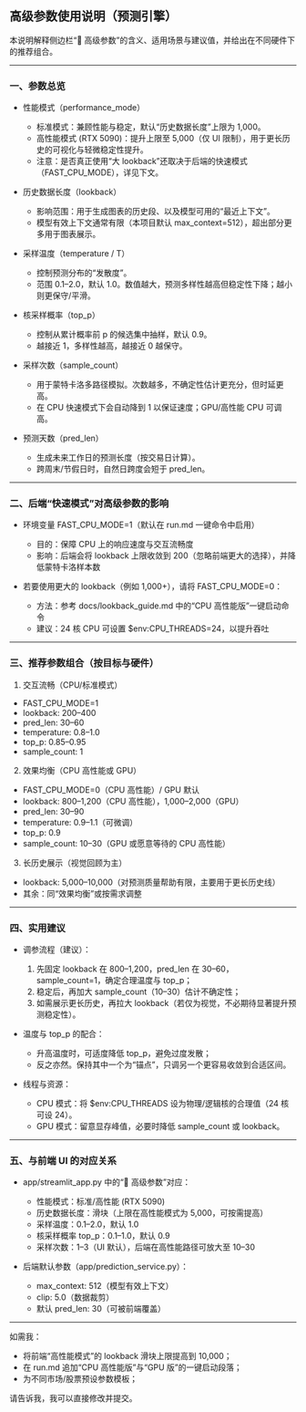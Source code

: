 ## 高级参数使用说明（预测引擎）

本说明解释侧边栏“🔧 高级参数”的含义、适用场景与建议值，并给出在不同硬件下的推荐组合。

---

### 一、参数总览

- 性能模式（performance_mode）
  - 标准模式：兼顾性能与稳定，默认“历史数据长度”上限为 1,000。
  - 高性能模式 (RTX 5090)：提升上限至 5,000（仅 UI 限制），用于更长历史的可视化与轻微稳定性提升。
  - 注意：是否真正使用“大 lookback”还取决于后端的快速模式（FAST_CPU_MODE），详见下文。

- 历史数据长度（lookback）
  - 影响范围：用于生成图表的历史段、以及模型可用的“最近上下文”。
  - 模型有效上下文通常有限（本项目默认 max_context=512），超出部分更多用于图表展示。

- 采样温度（temperature / T）
  - 控制预测分布的“发散度”。
  - 范围 0.1–2.0，默认 1.0。数值越大，预测多样性越高但稳定性下降；越小则更保守/平滑。

- 核采样概率（top_p）
  - 控制从累计概率前 p 的候选集中抽样，默认 0.9。
  - 越接近 1，多样性越高，越接近 0 越保守。

- 采样次数（sample_count）
  - 用于蒙特卡洛多路径模拟。次数越多，不确定性估计更充分，但时延更高。
  - 在 CPU 快速模式下会自动降到 1 以保证速度；GPU/高性能 CPU 可调高。

- 预测天数（pred_len）
  - 生成未来工作日的预测长度（按交易日计算）。
  - 跨周末/节假日时，自然日跨度会短于 pred_len。

---

### 二、后端“快速模式”对高级参数的影响

- 环境变量 FAST_CPU_MODE=1（默认在 run.md 一键命令中启用）
  - 目的：保障 CPU 上的响应速度与交互流畅度
  - 影响：后端会将 lookback 上限收敛到 200（忽略前端更大的选择），并降低蒙特卡洛样本数

- 若要使用更大的 lookback（例如 1,000+），请将 FAST_CPU_MODE=0：
  - 方法：参考 docs/lookback_guide.md 中的“CPU 高性能版”一键启动命令
  - 建议：24 核 CPU 可设置 $env:CPU_THREADS=24，以提升吞吐

---

### 三、推荐参数组合（按目标与硬件）

1) 交互流畅（CPU/标准模式）
- FAST_CPU_MODE=1
- lookback: 200–400
- pred_len: 30–60
- temperature: 0.8–1.0
- top_p: 0.85–0.95
- sample_count: 1

2) 效果均衡（CPU 高性能或 GPU）
- FAST_CPU_MODE=0（CPU 高性能）/ GPU 默认
- lookback: 800–1,200（CPU 高性能），1,000–2,000（GPU）
- pred_len: 30–90
- temperature: 0.9–1.1（可微调）
- top_p: 0.9
- sample_count: 10–30（GPU 或愿意等待的 CPU 高性能）

3) 长历史展示（视觉回顾为主）
- lookback: 5,000–10,000（对预测质量帮助有限，主要用于更长历史线）
- 其余：同“效果均衡”或按需求调整

---

### 四、实用建议

- 调参流程（建议）：
  1. 先固定 lookback 在 800–1,200，pred_len 在 30–60，sample_count=1，确定合理温度与 top_p；
  2. 稳定后，再加大 sample_count（10–30）估计不确定性；
  3. 如需展示更长历史，再拉大 lookback（若仅为视觉，不必期待显著提升预测稳定性）。

- 温度与 top_p 的配合：
  - 升高温度时，可适度降低 top_p，避免过度发散；
  - 反之亦然。保持其中一个为“锚点”，只调另一个更容易收敛到合适区间。

- 线程与资源：
  - CPU 模式：将 $env:CPU_THREADS 设为物理/逻辑核的合理值（24 核可设 24）。
  - GPU 模式：留意显存峰值，必要时降低 sample_count 或 lookback。

---

### 五、与前端 UI 的对应关系

- app/streamlit_app.py 中的“🔧 高级参数”对应：
  - 性能模式：标准/高性能 (RTX 5090)
  - 历史数据长度：滑块（上限在高性能模式为 5,000，可按需提高）
  - 采样温度：0.1–2.0，默认 1.0
  - 核采样概率 top_p：0.1–1.0，默认 0.9
  - 采样次数：1–3（UI 默认），后端在高性能路径可放大至 10–30

- 后端默认参数（app/prediction_service.py）：
  - max_context: 512（模型有效上下文）
  - clip: 5.0（数据裁剪）
  - 默认 pred_len: 30（可被前端覆盖）

---

如需我：
- 将前端“高性能模式”的 lookback 滑块上限提高到 10,000；
- 在 run.md 追加“CPU 高性能版”与“GPU 版”的一键启动段落；
- 为不同市场/股票预设参数模板；

请告诉我，我可以直接修改并提交。
